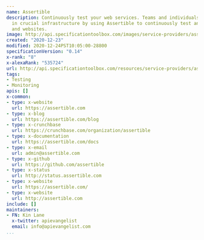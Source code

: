 ```yaml
---
name: Assertible
description: Continuously test your web services. Teams and individuals gain confidence
  in crucial infrastructure by using Assertible to continuously test and monitor APIs
  and websites.
image: http://api.specificationtoolbox.com/images/service-providers/assertible.jpg
created: "2020-12-23"
modified: 2020-12-24PST10:05:00-28800
specificationVersion: "0.14"
x-rank: "8"
x-alexaRank: "535724"
url: http://api.specificationtoolbox.com/resources/service-providers/assertible/
tags:
- Testing
- Monitoring
apis: []
x-common:
- type: x-website
  url: https://assertible.com
- type: x-blog
  url: https://assertible.com/blog
- type: x-crunchbase
  url: https://crunchbase.com/organization/assertible
- type: x-documentation
  url: https://assertible.com/docs
- type: x-email
  url: admin@assertible.com
- type: x-github
  url: https://github.com/assertible
- type: x-status
  url: http://status.assertible.com
- type: x-website
  url: https://assertible.com/
- type: x-website
  url: http://assertible.com
include: []
maintainers:
- FN: Kin Lane
  x-twitter: apievangelist
  email: info@apievangelist.com
...
```

